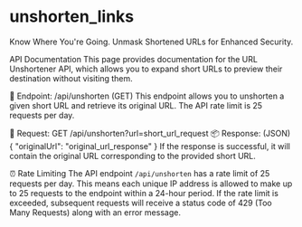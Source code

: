 # unshorten_links
Know Where You're Going. Unmask Shortened URLs for Enhanced Security.

API Documentation
This page provides documentation for the URL Unshortener API, which allows you to expand short URLs to preview their destination without visiting them.

🔗 Endpoint: /api/unshorten (GET)
This endpoint allows you to unshorten a given short URL and retrieve its original URL. The API rate limit is 25 requests per day.

🚀 Request:
GET /api/unshorten?url=short_url_request
📦 Response: (JSON)
{
  "originalUrl": "original_url_response"
}
If the response is successful, it will contain the original URL corresponding to the provided short URL.

⏰ Rate Limiting
The API endpoint `/api/unshorten` has a rate limit of 25 requests per day. This means each unique IP address is allowed to make up to 25 requests to the endpoint within a 24-hour period. If the rate limit is exceeded, subsequent requests will receive a status code of 429 (Too Many Requests) along with an error message.
